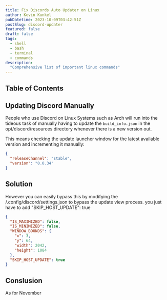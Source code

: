 ```yaml
---
title: Fix Discords Auto Updater on Linux
author: Kevin Kunkel
pubDatetime: 2023-10-09T03:42:51Z
postSlug: discord-updater
featured: false
draft: false
tags:
  - shell
  - bash
  - terminal
  - commands
description:
  "Comprehensive list of important linux commands"
---
```


## Table of Contents

## Updating Discord Manually

People who use Discord on Linux Systems such as Arch will run into the tideous task of manually having to update the `build_info.json` in the opt/discord/resources directory whenever there is a new version out.

This means checking the update launcher window for the latest available version and incrementing it manually:

```json
{
  "releaseChannel": "stable",
  "version": "0.0.34"
}
```

## Solution

However you can easily bypass this by modifying the /.config/discord/settings.json to bypass the update view process.
you just have to add "SKIP_HOST_UPDATE": true

```json
{
  "IS_MAXIMIZED": false,
  "IS_MINIMIZED": false,
  "WINDOW_BOUNDS": {
    "x": 3,
    "y": 64,
    "width": 2042,
    "height": 1084
  },
  "SKIP_HOST_UPDATE": true
}

```

## Conslusion

As for November
